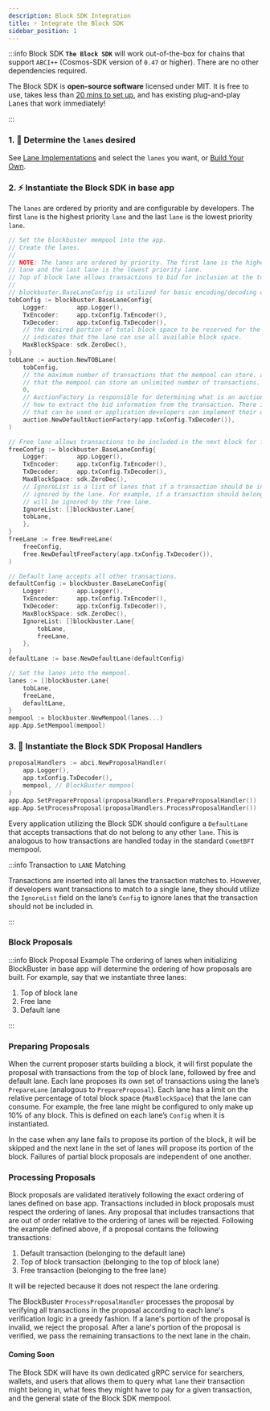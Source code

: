 ```yaml
---
description: Block SDK Integration
title: ⚡️ Integrate the Block SDK
sidebar_position: 1
---
```


:::info Block SDK
**`The Block SDK`** will work out-of-the-box for chains that support `ABCI++` (Cosmos-SDK version of `0.47` or higher). There are no other dependencies required.

<!-- TODO: David update link once repo is renamed -->

The Block SDK is **open-source software** licensed under MIT. It is free to use, takes less than [20 mins to set up](https://github.com/skip-mev/pob#protocol-owned-builder), and has existing plug-and-play Lanes that work immediately!

:::

### 1. 💅 Determine the `lanes` desired

<!-- TODO: add links -->

See [Lane Implementations](/) and select the `lanes` you want, or [Build Your Own](/).

### 2. ⚡️ Instantiate the Block SDK in base app

The `lanes` are ordered by priority and are configurable by developers. The first `lane` is the highest priority `lane` and the last `lane` is the lowest priority `lane`.

<!-- TODO: everything blockbuster has to be renamed block SDK -->

```go
// Set the blockbuster mempool into the app.
// Create the lanes.
//
// NOTE: The lanes are ordered by priority. The first lane is the highest priority
// lane and the last lane is the lowest priority lane.
// Top of block lane allows transactions to bid for inclusion at the top of the next block.
//
// blockbuster.BaseLaneConfig is utilized for basic encoding/decoding of transactions.
tobConfig := blockbuster.BaseLaneConfig{
    Logger:        app.Logger(),
    TxEncoder:     app.txConfig.TxEncoder(),
    TxDecoder:     app.txConfig.TxDecoder(),
    // the desired portion of total block space to be reserved for the lane. a value of 0
    // indicates that the lane can use all available block space.
    MaxBlockSpace: sdk.ZeroDec(),
}
tobLane := auction.NewTOBLane(
    tobConfig,
    // the maximum number of transactions that the mempool can store. a value of 0 indicates
    // that the mempool can store an unlimited number of transactions.
    0,
    // AuctionFactory is responsible for determining what is an auction bid transaction and
    // how to extract the bid information from the transaction. There is a default implementation
    // that can be used or application developers can implement their own.
    auction.NewDefaultAuctionFactory(app.txConfig.TxDecoder()),
)

// Free lane allows transactions to be included in the next block for free.
freeConfig := blockbuster.BaseLaneConfig{
    Logger:        app.Logger(),
    TxEncoder:     app.txConfig.TxEncoder(),
    TxDecoder:     app.txConfig.TxDecoder(),
    MaxBlockSpace: sdk.ZeroDec(),
    // IgnoreList is a list of lanes that if a transaction should be included in, it will be
    // ignored by the lane. For example, if a transaction should belong to the tob lane, it
    // will be ignored by the free lane.
    IgnoreList: []blockbuster.Lane{
    tobLane,
    },
}
freeLane := free.NewFreeLane(
    freeConfig,
    free.NewDefaultFreeFactory(app.txConfig.TxDecoder()),
)

// Default lane accepts all other transactions.
defaultConfig := blockbuster.BaseLaneConfig{
    Logger:        app.Logger(),
    TxEncoder:     app.txConfig.TxEncoder(),
    TxDecoder:     app.txConfig.TxDecoder(),
    MaxBlockSpace: sdk.ZeroDec(),
    IgnoreList: []blockbuster.Lane{
        tobLane,
        freeLane,
    },
}
defaultLane := base.NewDefaultLane(defaultConfig)

// Set the lanes into the mempool.
lanes := []blockbuster.Lane{
    tobLane,
    freeLane,
    defaultLane,
}
mempool := blockbuster.NewMempool(lanes...)
app.App.SetMempool(mempool)
```

### 3. 🚀 Instantiate the Block SDK Proposal Handlers

```go
proposalHandlers := abci.NewProposalHandler(
    app.Logger(),
    app.txConfig.TxDecoder(),
    mempool, // BlockBuster mempool
)
app.App.SetPrepareProposal(proposalHandlers.PrepareProposalHandler())
app.App.SetProcessProposal(proposalHandlers.ProcessProposalHandler())
```

Every application utilizing the Block SDK should configure a `DefaultLane` that
accepts transactions that do not belong to any other `lane`. This is analogous
to how transactions are handled today in the standard `CometBFT` mempool.

:::info Transaction to `LANE` Matching

Transactions are inserted into all lanes the transaction matches to. However,
if developers want transactions to match to a single lane, they should utilize
the `IgnoreList` field on the lane’s `Config` to ignore lanes that the transaction should not be included in.

:::

### Block Proposals

:::info Block Proposal Example
The ordering of lanes when initializing BlockBuster in base app will determine the ordering of how proposals are built. For example, say that we instantiate three lanes:

1. Top of block lane
2. Free lane
3. Default lane

:::

### Preparing Proposals

When the current proposer starts building a block, it will first populate the proposal with transactions from the top of block lane, followed by free and default lane. Each lane proposes its own set of transactions using the lane’s `PrepareLane` (analogous to `PrepareProposal`). Each lane has a limit on the relative percentage of total block space (`MaxBlockSpace`) that the lane can consume. For example, the free lane might be configured to only make up 10% of any block. This is defined on each lane’s `Config` when it is instantiated.

In the case when any lane fails to propose its portion of the block, it will be skipped and the next lane in the set of lanes will propose its portion of the block. Failures of partial block proposals are independent of one another.

### Processing Proposals

Block proposals are validated iteratively following the exact ordering of lanes defined on base app. Transactions included in block proposals must respect the ordering of lanes. Any proposal that includes transactions that are out of order relative to the ordering of lanes will be rejected. Following the example defined above, if a proposal contains the following transactions:

1. Default transaction (belonging to the default lane)
2. Top of block transaction (belonging to the top of block lane)
3. Free transaction (belonging to the free lane)

It will be rejected because it does not respect the lane ordering.

The BlockBuster `ProcessProposalHandler` processes the proposal by verifying all transactions in the proposal according to each lane's verification logic in a greedy fashion. If a lane's portion of the proposal is invalid, we reject the proposal. After a lane's portion of the proposal is verified, we pass the remaining transactions to the next lane in the chain.

#### Coming Soon

The Block SDK will have its own dedicated gRPC service for searchers, wallets, and users that allows them to query what `lane` their transaction might belong in, what fees they might have to pay for a given transaction, and the general state of the Block SDK mempool.
